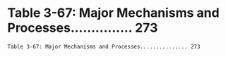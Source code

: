 # Table 3-67: Major Mechanisms and Processes............... 273

```
Table 3-67: Major Mechanisms and Processes............... 273

```

